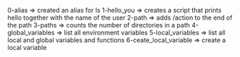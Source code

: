 0-alias => created an alias for ls
1-hello_you => creates a script that prints hello together with the name of the user
2-path => adds /action to the end of the path
3-paths => counts the number of directories in a path
4-global_variables => list all environment variables
5-local_variables => list all local and global variables and functions
6-ceate_local_variable => create a local variable
